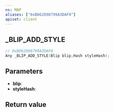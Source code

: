 ```yaml
---
ns: MAP
aliases: ["0xBD62D98799A3DAF0"]
apiset: client
---
```

## _BLIP_ADD_STYLE

```c
// 0xBD62D98799A3DAF0
Any _BLIP_ADD_STYLE(Blip blip,Hash styleHash);
```


## Parameters
* **blip**:
* **styleHash**:

## Return value
